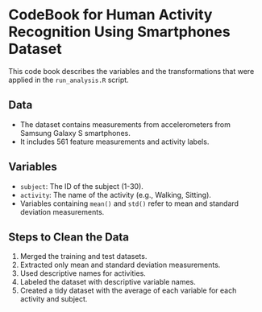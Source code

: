 # CodeBook for Human Activity Recognition Using Smartphones Dataset

This code book describes the variables and the transformations that were applied in the `run_analysis.R` script.

## Data

- The dataset contains measurements from accelerometers from Samsung Galaxy S smartphones.
- It includes 561 feature measurements and activity labels.

## Variables

- `subject`: The ID of the subject (1-30).
- `activity`: The name of the activity (e.g., Walking, Sitting).
- Variables containing `mean()` and `std()` refer to mean and standard deviation measurements.

## Steps to Clean the Data

1. Merged the training and test datasets.
2. Extracted only mean and standard deviation measurements.
3. Used descriptive names for activities.
4. Labeled the dataset with descriptive variable names.
5. Created a tidy dataset with the average of each variable for each activity and subject.
